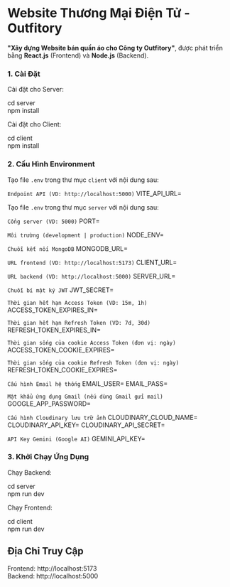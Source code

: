 # Website Thương Mại Điện Tử - Outfitory

**"Xây dựng Website bán quần áo cho Công ty Outfitory"**, được phát triển bằng **React.js** (Frontend) và **Node.js** (Backend).

### 1. Cài Đặt

Cài đặt cho Server:

cd server  
npm install

Cài đặt cho Client:

cd client  
npm install

### 2. Cấu Hình Environment

Tạo file `.env` trong thư mục `client` với nội dung sau:

`Endpoint API (VD: http://localhost:5000)`
VITE_API_URL=

Tạo file `.env` trong thư mục `server` với nội dung sau:

`Cổng server (VD: 5000)`
PORT=

`Môi trường (development | production)`
NODE_ENV=

`Chuỗi kết nối MongoDB`
MONGODB_URL=

`URL frontend (VD: http://localhost:5173)`
CLIENT_URL=

`URL backend (VD: http://localhost:5000)`
SERVER_URL=

`Chuỗi bí mật ký JWT`
JWT_SECRET=

`Thời gian hết hạn Access Token (VD: 15m, 1h)`
ACCESS_TOKEN_EXPIRES_IN=

`Thời gian hết hạn Refresh Token (VD: 7d, 30d)`
REFRESH_TOKEN_EXPIRES_IN=

`Thời gian sống của cookie Access Token (đơn vị: ngày)`
ACCESS_TOKEN_COOKIE_EXPIRES=

`Thời gian sống của cookie Refresh Token (đơn vị: ngày)`
REFRESH_TOKEN_COOKIE_EXPIRES=

`Cấu hình Email hệ thống`
EMAIL_USER=
EMAIL_PASS=

`Mật khẩu ứng dụng Gmail (nếu dùng Gmail gửi mail)`
GOOGLE_APP_PASSWORD=

`Cấu hình Cloudinary lưu trữ ảnh`
CLOUDINARY_CLOUD_NAME=
CLOUDINARY_API_KEY=
CLOUDINARY_API_SECRET=

`API Key Gemini (Google AI)`
GEMINI_API_KEY=

### 3. Khởi Chạy Ứng Dụng

Chạy Backend:

cd server  
npm run dev

Chạy Frontend:

cd client  
npm run dev

## Địa Chỉ Truy Cập

Frontend: http://localhost:5173  
Backend: http://localhost:5000
